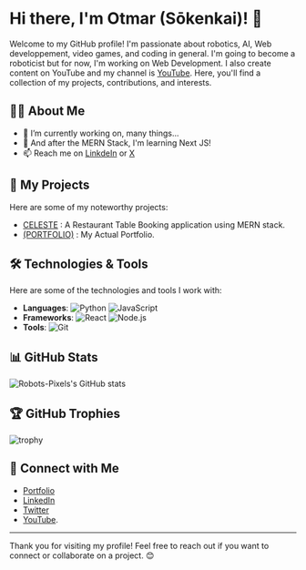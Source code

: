 # Hi there, I'm Otmar (Sōkenkai)! 🤖

Welcome to my GitHub profile! I'm passionate about robotics, AI, Web developpement, video games, and coding in general. I'm going to become a roboticist but for now, I'm working on Web Development. I also create content on YouTube and my channel is [YouTube](https://youtube.com/@robotspixels). Here, you'll find a collection of my projects, contributions, and interests.

## 👨‍💻 About Me

- 🔭 I’m currently working on, many things...
- 🌱 And after the MERN Stack, I'm learning Next JS!
- 📫 Reach me on [LinkdeIn](www.linkedin.com/in/sokenkai/) or [X](https://x.com/Otmar_sokenkai/)

## 🚀 My Projects

Here are some of my noteworthy projects:
- [CELESTE](https://celeste-restaurant.vercel.app/) : A Restaurant Table Booking application using MERN stack.
- [(PORTFOLIO)](https://ot-tchenga.vercel.app/) : My Actual Portfolio.

## 🛠️ Technologies & Tools

Here are some of the technologies and tools I work with:

- **Languages**: ![Python](https://img.shields.io/badge/-Python-3776AB?style=flat&logo=python&logoColor=white) ![JavaScript](https://img.shields.io/badge/-JavaScript-F7DF1E?style=flat&logo=javascript&logoColor=white)
- **Frameworks**: ![React](https://img.shields.io/badge/-React-61DAFB?style=flat&logo=react&logoColor=white) ![Node.js](https://img.shields.io/badge/-Node.js-339933?style=flat&logo=node.js&logoColor=white)
- **Tools**: ![Git](https://img.shields.io/badge/-Git-F05032?style=flat&logo=git&logoColor=white)
  
## 📊 GitHub Stats

![Robots-Pixels's GitHub stats](https://github-readme-stats.vercel.app/api?username=Robots-Pixels&show_icons=true&theme=radical)

## 🏆 GitHub Trophies

![trophy](https://github-profile-trophy.vercel.app/?username=Robots-Pixels&theme=onedark)

## 🔗 Connect with Me
- [Portfolio](https://ot-tchenga.vercel.app/)
- [LinkedIn](www.linkedin.com/in/sokenkai/) 
- [Twitter](https://x.com/Otmar_sokenkai/)
- [YouTube](https://youtube.com/@robotspixels).

- - -

Thank you for visiting my profile! Feel free to reach out if you want to connect or collaborate on a project. 😊
